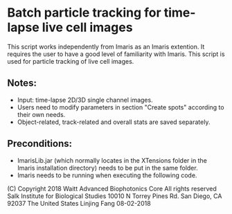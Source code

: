 # Batch particle tracking for time-lapse live cell images

This script works independently from Imaris as an Imaris extention. It 
requires the user to have a good level of familiarity with Imaris.
This script is used for particle tracking of live cell images.

## Notes:
  - Input: time-lapse 2D/3D single channel images.
  - Users need to modify parameters in section "Create spots" according
    to their own needs.
  - Object-related, track-related and overall stats are saved separately. 

## Preconditions:
  - ImarisLib.jar (which normally locates in the XTensions folder in the
    Imaris installation directory) needs to be put in the same folder.
  - Imaris needs to be running when executing the following code. 

(C) Copyright 2018               Waitt Advanced Biophotonics Core
    All rights reserved          Salk Institute for Biological Studies
                                 10010 N Torrey Pines Rd.
                                 San Diego, CA 92037
                                 The United States
Linjing Fang 08-02-2018
